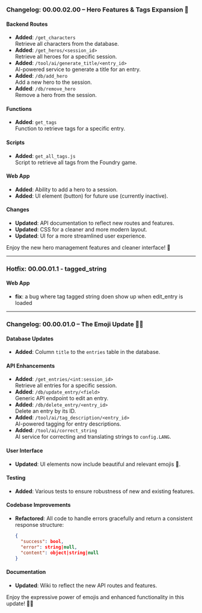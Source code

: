 ### Changelog: 00.00.02.00 – Hero Features & Tags Expansion 🌟

#### **Backend Routes**
- **Added**: `/get_characters`  
  Retrieve all characters from the database. 
- **Added**: `/get_heros/<session_id>`  
  Retrieve all heroes for a specific session.
- **Added**: `/tool/ai/generate_title/<entry_id>`  
  AI-powered service to generate a title for an entry.
- **Added**: `/db/add_hero`  
  Add a new hero to the session.
- **Added**: `/db/remove_hero`  
  Remove a hero from the session.

#### **Functions**
- **Added**: `get_tags`  
  Function to retrieve tags for a specific entry.

#### **Scripts**
- **Added**: `get_all_tags.js`  
  Script to retrieve all tags from the Foundry game.

#### **Web App**
- **Added**: Ability to add a hero to a session.  
- **Added**: UI element (button) for future use (currently inactive).

#### **Changes**
- **Updated**: API documentation to reflect new routes and features.
- **Updated**: CSS for a cleaner and more modern layout.
- **Updated**: UI for a more streamlined user experience.

Enjoy the new hero management features and cleaner interface! 🚀

---

### Hotfix: 00.00.01.1 - tagged_string

#### **Web App**
- **fix**: a bug where tag tagged string doen show up when edit_entry is loaded

---


### Changelog: 00.00.01.0 – The Emoji Update 🎉✨

#### **Database Updates**
- **Added**: Column `title` to the `entries` table in the database.

#### **API Enhancements**
- **Added**: `/get_entries/<int:session_id>`  
  Retrieve all entries for a specific session. 
- **Added**: `/db/update_entry/<field>`  
  Generic API endpoint to edit an entry. 
- **Added**: `/db/delete_entry/<entry_id>`  
  Delete an entry by its ID. 
- **Added**: `/tool/ai/tag_description/<entry_id>`  
  AI-powered tagging for entry descriptions. 
- **Added**: `/tool/ai/correct_string`  
  AI service for correcting and translating strings to `config.LANG`.

#### **User Interface**
- **Updated**: UI elements now include beautiful and relevant emojis 🎨.

#### **Testing**
- **Added**: Various tests to ensure robustness of new and existing features.

#### **Codebase Improvements**
- **Refactored**: All code to handle errors gracefully and return a consistent response structure:  
  ```json
  {
    "success": bool,
    "error": string|null,
    "content": object|string|null
  }
  ```

#### **Documentation**
- **Updated**: Wiki to reflect the new API routes and features.

Enjoy the expressive power of emojis and enhanced functionality in this update! 🎈🎉
